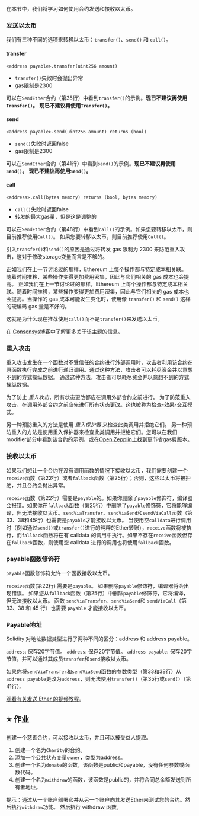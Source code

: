 在本节中，我们将学习如何使用合约发送和接收以太币。

### 发送以太币

我们有三种不同的选项来转移以太币：`transfer()`、`send()` 和 `call()`。

#### **transfer**

`<address payable>.transfer(uint256 amount)`

- `transfer()`失败时会抛出异常
- gas限制是2300

可以在`SendEther`合约（第35行）中看到`transfer()`的示例。**现已不建议再使用`Transfer()`。**
**现已不建议再使用`Transfer()`。**

#### **send**

`<address payable>.send(uint256 amount) returns (bool)`

- `send()`失败时返回false
- gas限制是2300

可以在`SendEther`合约（第41行）中看到`send()`的示例。**现已不建议再使用`Send()`。**
**现已不建议再使用`Send()`。**

#### **call**

`<address>.call(bytes memory) returns (bool, bytes memory)`

- `call()`失败时返回false
- 转发的最大gas量，但是这是调整的

可以在`SendEther`合约（第48行）中看到`call()`的示例。如果您要转移以太币，则目前推荐使用`Call()`。
如果您要转移以太币，则目前推荐使用`Call()`。

引入`transfer()`和`send()`的原因是通过将转发 gas 限制为 2300 来防范重入攻击，这对于修改storage变量而言是不够的。

正如我们在上一节讨论过的那样，Ethereum 上每个操作都与特定成本相关联。 随着时间推移，某些操作变得更加费用密集，因此与它们相关的 gas 成本也会提高。 正如我们在上一节讨论过的那样，Ethereum 上每个操作都与特定成本相关联。随着时间推移，某些操作变得更加费用密集，因此与它们相关的 gas 成本也会提高。当操作的 gas 成本可能发生变化时，使用像 `transfer()` 和 `send()` 这样的硬编码 gas 量是不好的。

这就是为什么现在推荐使用`call()`而不是`transfer()`来发送以太币。

在 <a href="https://consensys.net/diligence/blog/2019/09/stop-using-soliditys-transfer-now/" target="_blank">Consensys博客</a>中了解更多关于该主题的信息。

### 重入攻击

重入攻击发生在一个函数对不受信任的合约进行外部调用时，攻击者利用该合约在原函数执行完成之前进行递归调用。通过这种方法，攻击者可以耗尽资金并以意想不到的方式操纵数据。 通过这种方法，攻击者可以耗尽资金并以意想不到的方式操纵数据。

为了防止 _重入攻击_，所有状态更改都应在调用外部合约之前进行。 为了防范重入攻击，在调用外部合约之前应先进行所有状态更改。这也被称为<a href="https://docs.soliditylang.org/en/latest/security-considerations.html#re-entrancy" target="_blank">检查-效果-交互</a>模式。

另一种预防重入的方法是使用 _重入保护器_ 来检查此类调用并拒绝它们。 另一种预防重入的方法是使用重入保护器来检查此类调用并拒绝它们。您可以在我们modifier部分中看到该合约的示例，或在<a href="https://github.com/OpenZeppelin/openzeppelin-contracts/blob/master/contracts/security/ReentrancyGuard.sol" target="_blank">Open Zepplin</a>上找到更节省gas费版本。

### 接收以太币

如果我们想让一个合约在没有调用函数的情况下接收以太币，我们需要创建一个`receive`函数（第22行）或者`fallback`函数（第25行）；否则，这些以太币将被拒绝，并且合约会抛出异常。

`receive`函数（第22行）需要是`payable`的。如果你删除了`payable`修饰符，编译器会报错。如果你在`fallback`函数（第25行）中删除了`payable`修饰符，它将能够编译，但无法接收以太币。`sendViaTransfer`、`sendViaSend`和`sendViaCall`函数（第33、38和45行）也需要是`payable`才能接收以太币。 当使用空`calldata`进行调用时（例如通过`send()`或`transfer()`进行的纯粹的Ether转账），`receive`函数将被执行，而`fallback`函数将在有 calldata 的调用中执行。如果不存在`receive`函数但存在`fallback`函数，则使用空 calldata 进行的调用也将使用`fallback`函数。

### payable函数修饰符

`payable`函数修饰符允许一个函数接收以太币。

`receive`函数(第22行) 需要是`payable`。 如果删除`payable`修饰符，编译器将会出现错误。 如果您从`fallback`函数（第25行）中删除`payable`修饰符，它将编译，但无法接收以太币。
函数 `sendViaTransfer`、`sendViaSend`和 `sendViaCall`（第 33、38 和 45 行）也需要 `payable` 才能接收以太币。

### Payable地址

Solidity 对地址数据类型进行了两种不同的区分：address 和 address payable。

`address`: 保存20字节值。
`address`: 保存20字节值。
`address payable`: 保存20字节值，并可以通过其成员`transfer`和`send`接收以太币。

如果你将`sendViaTransfer`和`sendViaSend`函数的参数类型（第33和38行）从`address payable`更改为`address`，则无法使用`transfer()`（第35行或`send()`（第41行）。

<a href="https://www.youtube.com/watch?v=_5vGaqgzlG8" target="_blank">观看有关发送 Ether 的视频教程</a>。

## ⭐️ 作业

创建一个慈善合约，可以接收以太币，并且可以被受益人提取。

1. 创建一个名为`Charity`的合约。
2. 添加一个公共状态变量`owner`，类型为address。
3. 创建一个名为`donate`的函数，该函数是public和payable，没有任何参数或函数代码。
4. 创建一个名为`withdraw`的函数，该函数是public的，并将合同总余额发送到所有者地址。

提示：通过从一个账户部署它并从另一个账户向其发送Ether来测试您的合约。然后执行`withdraw`功能。 然后执行 withdraw 函数。
